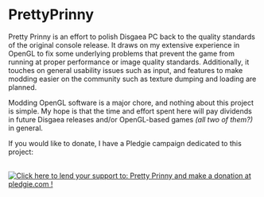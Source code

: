 # PrettyPrinny
Pretty Prinny is an effort to polish Disgaea PC back to the quality standards of the original console release. It draws on my extensive experience in OpenGL to fix some underlying problems that prevent the game from running at proper performance or image quality standards. Additionally, it touches on general usability issues such as input, and features to make modding easier on the community such as texture dumping and loading are planned.

Modding OpenGL software is a major chore, and nothing about this project is simple. My hope is that the time and effort spent here will pay dividends in future Disgaea releases and/or OpenGL-based games _(all two of them?)_ in general.

If you would like to donate, I have a Pledgie campaign dedicated to this project:

&nbsp;&nbsp;&nbsp;&nbsp;<a href='https://pledgie.com/campaigns/31259'><img alt='Click here to lend your support to: Pretty Prinny and make a donation at pledgie.com !' src='https://pledgie.com/campaigns/31259.png?skin_name=chrome' border='0' ></a>
